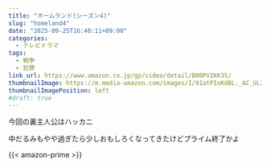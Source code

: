 ```yaml
---
title: "ホームランド(シーズン4)"
slug: "homeland4"
date: "2025-09-25T16:40:11+09:00"
categories:
  - テレビドラマ
tags:
  - 戦争
  - 犯罪
link_url: https://www.amazon.co.jp/gp/video/detail/B00PVIKK3S/
thumbnailImage: https://m.media-amazon.com/images/I/91atPIoKdBL._AC_UL320_.jpg
thumbnailImagePosition: left
#draft: true
---
```

今回の裏主人公はハッカニ
<!--more-->
中だるみもやや過ぎたら少しおもしろくなってきたけどプライム終了かよ

{{< amazon-prime >}}
